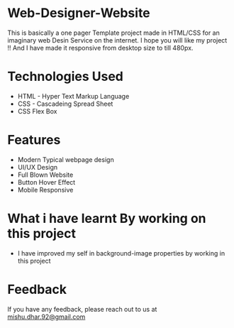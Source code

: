 # Web-Designer-Website
This is basically a one pager Template project made in HTML/CSS for an imaginary web Desin Service on the internet.
I hope you will like my project !! And I have made it responsive from desktop size to till 480px.


# Technologies Used
- HTML - Hyper Text Markup Language
- CSS - Cascadeing Spread Sheet
- CSS Flex Box
# Features
- Modern Typical webpage design
- UI/UX Design
- Full Blown Website
- Button Hover Effect
- Mobile Responsive
# What i have learnt By working on this project
- I have improved my self in background-image properties by working in this project

# Feedback
If you have any feedback, please reach out to us at mishu.dhar.92@gmail.com
